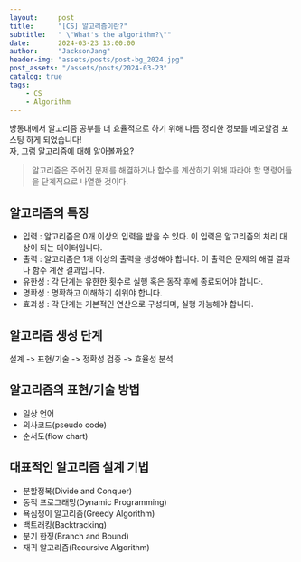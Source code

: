 ```yaml
---
layout:     post
title:      "[CS] 알고리즘이란?"
subtitle:   " \"What's the algorithm?\""
date:       2024-03-23 13:00:00
author:     "JacksonJang"
header-img: "assets/posts/post-bg_2024.jpg"
post_assets: "/assets/posts/2024-03-23"
catalog: true
tags:
    - CS
    - Algorithm
---
```


방통대에서 알고리즘 공부를 더 효율적으로 하기 위해 나름 정리한 정보를 메모할겸 포스팅 하게 되었습니다!
<br />
자, 그럼 알고리즘에 대해 알아볼까요?

> 알고리즘은 주어진 문제를 해결하거나 함수를 계산하기 위해 따라야 할 명령어들을 단계적으로 나열한 것이다.

## 알고리즘의 특징
- 입력 : 알고리즘은 0개 이상의 입력을 받을 수 있다. 이 입력은 알고리즘의 처리 대상이 되는 데이터입니다.
- 출력 : 알고리즘은 1개 이상의 출력을 생성해야 합니다. 이 출력은 문제의 해결 결과나 함수 계산 결과입니다.
- 유한성 : 각 단계는 유한한 횟수로 실행 혹은 동작 후에 종료되어야 합니다.
- 명확성 : 명확하고 이해하기 쉬워야 합니다.
- 효과성 : 각 단계는 기본적인 연산으로 구성되며, 실행 가능해야 합니다.

## 알고리즘 생성 단계
설계 -> 표현/기술 -> 정확성 검증 -> 효율성 분석

## 알고리즘의 표현/기술 방법
- 일상 언어
- 의사코드(pseudo code)
- 순서도(flow chart)

## 대표적인 알고리즘 설계 기법
- 분할정복(Divide and Conquer)
- 동적 프로그래밍(Dynamic Programming)
- 욕심쟁이 알고리즘(Greedy Algorithm)
- 백트래킹(Backtracking)
- 분기 한정(Branch and Bound)
- 재귀 알고리즘(Recursive Algorithm)